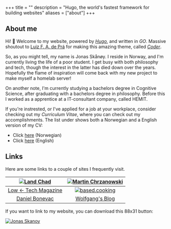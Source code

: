 +++
title = ""
description = "Hugo, the world's fastest framework for building websites"
aliases = ["about"]
+++
## About me
Hi! 👋 Welcome to my website, powered by [*Hugo*](https://www.gohugo.io), and written in *GO*. Massive shoutout to [Luiz F. A. de Prá](https://github.com/luizdepra) for making this amazing theme, called [*Coder*](https://github.com/luizdepra/hugo-coder).

So, as you might tell, my name is Jonas Skånøy. I reside in Norway, and I'm currently living the life of a poor student. I get busy with both philosophy and tech, though the interest in the latter has died down over the years. Hopefully the flame of inspiration will come back with my new project to make myself a homelab server!

On another note, I'm currently studying a bachelors degree in Cognitive Science, after graduating with a bachelors degree in philosophy. Before this I worked as a apprentice at a IT-consultant company, called HEMIT.

If you're instrested, or I've applied for a job at your workplace, consider checking out my *Curriculum Vitae*, where you can check out my accomplishments. The list under shows both a Norwegian and a English version of my CV: 
* Click [here](/CV/CV_Norsk.pdf) (Norwegian)
* Click [here](/CV/CV_English.pdf) (English)

## Links
Here are some links to a couple of sites I frequently visit.

| [![Land Chad](https://www.jonasskanoy.xyz/gifs/landchad.gif)](https://landchad.net/) 	|  [![Martin Chrzanowski](https://www.jonasskanoy.xyz/gifs/martin.gif)](https://m-chrzan.xyz/)  	|
|:------------------------------------------------------------------------------------:	|:---------------------------------------------------------------------------------------------:	|
|        [Low ← Tech Magazine](https://solar.lowtechmagazine.com/)                     	| [![based.cooking](https://www.jonasskanoy.xyz/gifs/basedcooking.gif)](https://based.cooking/)   	|
|                        [Daniel Bonevac](https://www.youtube.com/user/PhiloofAlexandria)                          	|             [Wolfgang's Blog](https://notthebe.ee/)               	|

If you want to link to my website, you can download this 88x31 button:

[![Jonas Skanoy](https://www.jonasskanoy.xyz/gifs/jonasskanoy.gif#center)](https://jonasskanoy.xyz)
